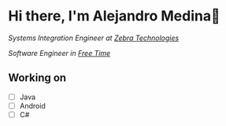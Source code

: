 # Hi there, I'm Alejandro Medina👋

*Systems Integration Engineer at [Zebra Technologies](https://www.zebra.com/us/en.html)*

*Software Engineer in [Free Time](https://www.merriam-webster.com/dictionary/free%20time)*

## Working on

- [ ] Java
- [ ] Android
- [ ] C#
